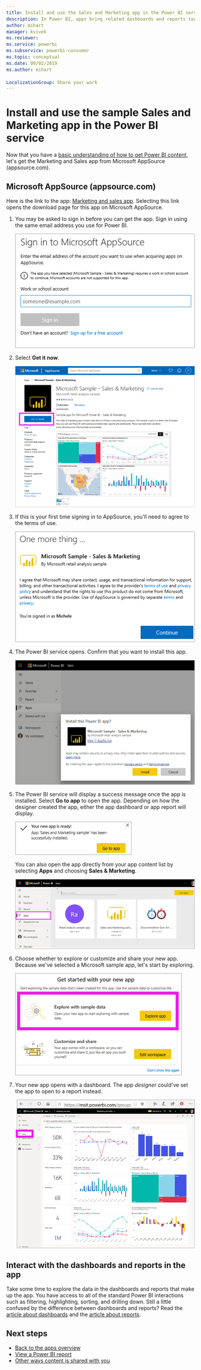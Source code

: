 ```yaml
---
title: Install and use the Sales and Marketing app in the Power BI service
description: In Power BI, apps bring related dashboards and reports together, all in one place. Install the Sales and Marketing app from appsource.
author: mihart
manager: kvivek
ms.reviewer: 
ms.service: powerbi
ms.subservice: powerbi-consumer
ms.topic: conceptual
ms.date: 09/02/2019
ms.author: mihart

LocalizationGroup: Share your work
---
```

# Install and use the sample Sales and Marketing app in the Power BI service
Now that you have a [basic understanding of how to get Power BI content](end-user-app-view.md), let's get the Marketing and Sales app from Microsoft AppSource (appsource.com). 


## Microsoft AppSource (appsource.com)
Here is the link to the app: [Marketing and sales app](https://appsource.microsoft.com/product/power-bi/microsoft-retail-analysis-sample.salesandmarketingsample?tab=Overview). Selecting this link opens the download page for this app on Microsoft AppSource. 

1. You may be asked to sign in before you can get the app. Sign in using the same email address you use for Power BI. 

    ![AppSource sign in screen  ](./media/end-user-app-marketing/power-bi-sign-in.png)

2. Select **Get it now**. 

    ![AppSource website with Power BI apps selected  ](./media/end-user-app-marketing/power-bi-get-now.png)


3. If this is your first time signing in to AppSource, you'll need to agree to the terms of use. 

    ![AppSource terms of use screen  ](./media/end-user-app-marketing/power-bi-term.png)


4. The Power BI service opens. Confirm that you want to install this app.

    ![Install this app?  ](./media/end-user-apps/power-bi-app-install.png)

5. The Power BI service will display a success message once the app is installed. Select **Go to app** to open the app. Depending on how the designer created the app, either the app dashboard or app report will display.

    ![App successfully installed ](./media/end-user-apps/power-bi-app-ready.png)

    You can also open the app directly from your app content list by selecting **Apps** and choosing **Sales & Marketing**.

    ![Apps in Power BI](./media/end-user-apps/power-bi-apps.png)


6. Choose whether to explore or customize and share your new app. Because we've selected a Microsoft sample app, let's start by exploring. 

    ![Explore with sample data](./media/end-user-apps/power-bi-explore.png)

7.  Your new app opens with a dashboard. The app *designer* could've set the app to open to a report instead.  

    ![Explore with sample data](./media/end-user-apps/power-bi-new-app.png)




## Interact with the dashboards and reports in the app
Take some time to explore the data in the dashboards and reports that make up the app. You have access to all of the standard Power BI interactions such as filtering, highlighting, sorting, and drilling down.  Still a little confused by the difference between dashboards and reports?  Read the [article about dashboards](end-user-dashboards.md) and the [article about reports](end-user-reports.md).  




## Next steps
* [Back to the apps overview](end-user-apps.md)
* [View a Power BI report](end-user-report-open.md)
* [Other ways content is shared with you](end-user-shared-with-me.md)
